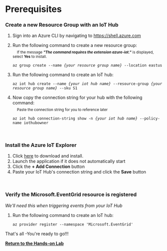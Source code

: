 <h1>Prerequisites</h1>

<h3>Create a new Resource Group with an IoT Hub</h3>
<ol>
<li>Sign into an Azure CLI by navigating to <a href="https://shell.azure.com" target="_blank">https://shell.azure.com</a>
<p>
<li>Run the following command to create a new resource group:<br>
&emsp;<sub>If the message <b><i>"The command requires the extension azure-iot."</i></b> is displayed, select <b>Yes</b> to install.</sub>
<p>
  <pre><code class="lang-azurecli">az group create --name <i>{your resource group name}</i> --location eastus
</code></pre>
  <p>
<li>Run the following command to create an IoT hub:<p>
  <pre><code class="lang-azurecli">az iot hub create --name <i>{your iot hub name}</i> --resource-group <i>{your resource group name}</i> --sku S1 
</code></pre>
<li>Now copy the connection string for your hub with the following command:<br>
  &emsp;<sub>Paste the connection string for you to reference later</sub><p>
  <pre><code class="lang-azurecli">az iot hub connection-string show -n <i>{your iot hub name}</i> --policy-name iothubowner</code></pre>
</ol>
<br>
<h3>Install the Azure IoT Explorer</h3>
<ol>
<li>Click <a href="https://github.com/Azure/azure-iot-explorer/releases/download/v0.15.4/Azure.IoT.Explorer.Preview.0.15.4.msi">here</a> to download and install.
<li>Launch the application if it does not automatically start
<li>Click the <b>+ Add Connection</b> button
<li>Paste your IoT Hub's connection string and click the <b>Save</b> button
</ol>
<br>
<h3>Verify the Microsoft.EventGrid resource is registered</h3>
<i>We'll need this when triggering events from your IoT Hub</i><p>
<ol>
<li>Run the following command to create an IoT hub:<p>
<pre><code class="lang-azurecli">az provider register --namespace 'Microsoft.EventGrid'
</code></pre>
</ol>
<p>
That's all -You're ready to go!!!<p>
  <a href="README.md"><b>Return to the Hands-on Lab<b></a>
